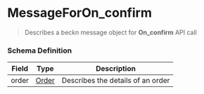 MessageForOn_confirm
=======

>Describes a beckn message object for **On_confirm** API call

### Schema Definition


|**Field**|**Type**|**Description**|
|---------|--------|---------------|
|order|  [Order](/Mobility/Schema%20Reference/order) |	Describes the details of an order